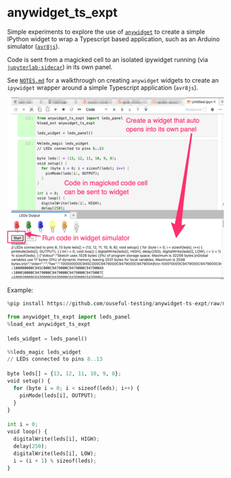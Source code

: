 # anywidget_ts_expt

Simple experiments to explore the use of [`anywidget`](https://anywidget.dev/) to create a simple IPython widget to wrap a Typescript based application, such as an Arduino simulator ([`avr8js`](https://github.com/wokwi/avr8js)).

Code is sent from a magicked cell to an isolated ipywidget running (via [`jupyterlab-sidecar`](https://github.com/jupyter-widgets/jupyterlab-sidecar)) in its own panel.

See [`NOTES.md`](./NOTES.md) for a walkthrough on creating `anywidget` widgets to create an `ipywidget` wrapper around a simple Typescript application (`avr8js`).

![Example widget panel and magic, annotated](images/example-annotated.png)

Example:

```python
%pip install https://github.com/ouseful-testing/anywidget-ts-expt/raw/main/dist/anywidget_ts_expt-0.0.1-py2.py3-none-any.whl
```

```python
from anywidget_ts_expt import leds_panel
%load_ext anywidget_ts_expt

leds_widget = leds_panel()
```

```python
%%leds_magic leds_widget
// LEDs connected to pins 8..13

byte leds[] = {13, 12, 11, 10, 9, 8};
void setup() {
  for (byte i = 0; i < sizeof(leds); i++) {
    pinMode(leds[i], OUTPUT);
  }
}

int i = 0;
void loop() {
  digitalWrite(leds[i], HIGH);
  delay(250);
  digitalWrite(leds[i], LOW);
  i = (i + 1) % sizeof(leds);
}
```
